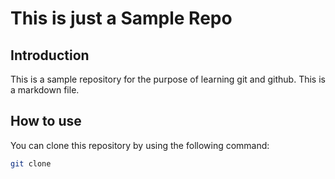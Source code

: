 # This is just a Sample Repo

## Introduction

This is a sample repository for the purpose of learning git and github. This is a markdown file.

## How to use 

You can clone this repository by
using the following command:

```bash
git clone
```